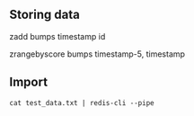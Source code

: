## Storing data

zadd bumps timestamp id

zrangebyscore bumps timestamp-5, timestamp


## Import

`cat test_data.txt | redis-cli --pipe`
